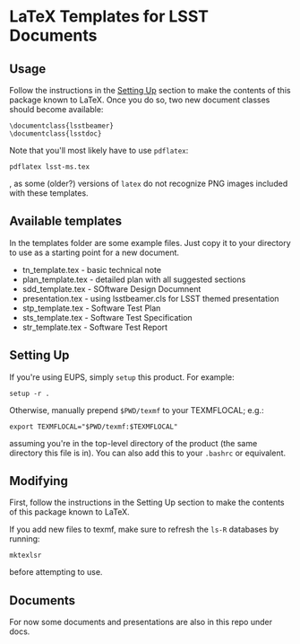 LaTeX Templates for LSST Documents
==================================

Usage
-----

Follow the instructions in the [Setting Up](#setting-up) section to make the
contents of this package known to LaTeX.  Once you do so, two new document
classes should become available:

    \documentclass{lsstbeamer}
    \documentclass{lsstdoc}

Note that you'll most likely have to use `pdflatex`:

    pdflatex lsst-ms.tex

, as some (older?) versions of `latex` do not recognize PNG images included
with these templates.


Available templates
-------------------
In the templates folder are some example files. Just copy it to your directory to use as a starting point for a new document. 
* tn_template.tex    - basic technical note
* plan_template.tex  - detailed plan with all suggested sections
* sdd_template.tex 	- SOftware Design Documnent
* presentation.tex   - using lsstbeamer.cls for LSST themed presentation
* stp_template.tex - Software Test Plan
* sts_template.tex - Software Test Specification
* str_template.tex - Software Test Report


Setting Up
----------

If you're using EUPS, simply `setup` this product. For example:

    setup -r .

Otherwise, manually prepend `$PWD/texmf` to your TEXMFLOCAL; e.g.:

    export TEXMFLOCAL="$PWD/texmf:$TEXMFLOCAL"

assuming you're in the top-level directory of the product (the same
directory this file is in). You can also add this to your `.bashrc` or
equivalent.


Modifying
---------

First, follow the instructions in the Setting Up section to make the contents of
this package known to LaTeX.

If you add new files to texmf, make sure to refresh the `ls-R` databases by
running:

    mktexlsr

before attempting to use.

Documents
---------
For now some documents and presentations are also in this repo under docs. 


